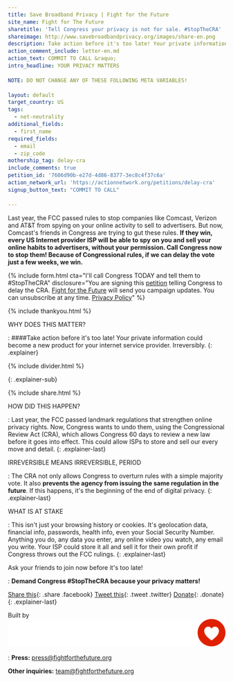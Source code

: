 ```yaml
---
title: Save Broadband Privacy | Fight for the Future
site_name: Fight for The Future
sharetitle: 'Tell Congress your privacy is not for sale. #StopTheCRA'
shareimage: http://www.savebroadbandprivacy.org/images/share-en.png
description: Take action before it's too late! Your private information could become a new product for your ISP. Irreversibly.
action_comment_include: letter-en.md
action_text: COMMIT TO CALL &raquo;
intro_headline: YOUR PRIVACY MATTERS

NOTE: DO NOT CHANGE ANY OF THESE FOLLOWING META VARIABLES!

layout: default
target_country: US
tags:
  - net-neutrality
additional_fields:
  - first_name
required_fields:
  - email
  - zip_code
mothership_tag: delay-cra
include_comments: true
petition_id: '7606d90b-e27d-4d86-8377-3ec8c4f37c6a'
action_network_url: 'https://actionnetwork.org/petitions/delay-cra'
signup_button_text: "COMMIT TO CALL"

---
```

Last year, the FCC passed rules to stop  companies like Comcast, Verizon  and AT&T from  spying on your online activity to sell to  advertisers. But now, Comcast's friends in Congress are trying to gut  these rules. **If they win, every US Internet provider ISP will be able to spy on you and sell your online habits to advertisers, without your permission. Call Congress now to stop them! Because of Congressional rules, if we can delay the vote just a few weeks, we win.**



{% include form.html
  cta="I'll call Congress TODAY and tell them to #StopTheCRA"
  disclosure="You are signing this [petition](https://actionnetwork.org/petitions/delay-cra) telling Congress to delay the CRA. [Fight for the Future](https://www.fightforthefuture.org) will send you campaign updates. You can unsubscribe at any time. [Privacy Policy](https://www.fightforthefuture.org/privacy)"
%}

{% include thankyou.html %}

WHY DOES THIS MATTER?

: ####Take action before it's too late! Your private information could become a new product for your internet service provider. Irreversibly.
{: .explainer}

{% include divider.html %}


{: .explainer-sub}

{% include share.html %}

HOW DID THIS HAPPEN?

: Last year, the FCC passed landmark regulations that strengthen online privacy rights. Now, Congress wants to undo them, using the Congressional Review Act (CRA), which allows Congress 60 days to review a new law before it goes into effect. This could allow ISPs to store and sell our every move and detail.
{: .explainer-last}


IRREVERSIBLE MEANS IRREVERSIBLE, PERIOD

:	The CRA not only allows Congress to overturn rules with a simple majority vote. It also **prevents the agency from issuing the same regulation in the future**. If this happens, it's the beginning of the end of digital privacy.
{: .explainer-last}


WHAT IS AT STAKE

:	This isn't just your browsing history or cookies. It's geolocation data, financial info, passwords, health info, even your Social Security Number. Anything you do, any data you enter, any online video you watch, any email you write. Your ISP could store it all and sell it for their own profit if Congress throws out the FCC rulings.
{: .explainer-last}



Ask your friends to join now before it's too late!

: **Demand Congress #StopTheCRA because your privacy matters!**


  [Share this](https://www.facebook.com/sharer/sharer.php?u=http://www.savebroadbandprivacy.org){: .share .facebook}
  [Tweet this](https://twitter.com/intent/tweet?text=http%3A%2F%2Fwww.savebroadbandprivacy.org){: .tweet .twitter}
  [Donate](https://donate.fightforthefuture.org/?tag=bp_priv){: .donate}
{: .explainer-last}

Built by ![](images/fftf-footer-logo.png)

: **Press:** [press@fightforthefuture.org](mailto:press@fightforthefuture.org)

  **Other inquiries:** [team@fightforthefuture.org](mailto:team@fightforthefuture.org)
